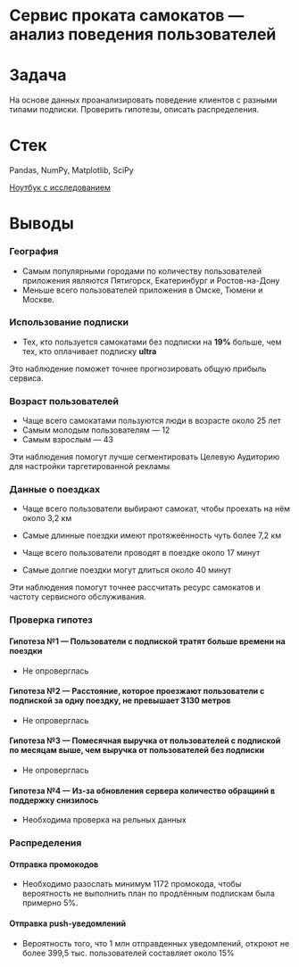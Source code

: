 # Сервис проката самокатов — анализ поведения пользователей
# Задача 
На основе данных проанализировать поведение клиентов с разными типами подписки. Проверить гипотезы, описать распределения.

# Стек
Pandas, NumPy, Matplotlib, SciPy

[Ноутбук с исследованием](02_scooter_rides.ipynb)

# Выводы
### География
* Самым популярными городами по количеству пользователей приложения являются Пятигорск, Екатеринбург и Ростов-на-Дону
* Меньше всего пользователей приложения в Омске, Тюмени и Москве.

### Использование подписки
* Тех, кто пользуется самокатами без подпиcки на **19%** больше, чем тех, кто оплачивает подписку **ultra**

Это наблюдение поможет точнее прогнозировать общую прибыль сервиса.

### Возраст пользователей
* Чаще всего самокатами пользуются люди в возрасте около 25 лет
* Самым молодым пользователям — 12
* Самым взрослым — 43

Эти наблюдения помогут лучше сегментировать Целевую Аудиторию для настройки таргетированной рекламы

### Данные о поездках
* Чаще всего пользователи выбирают самокат, чтобы проехать на нём около 3,2 км
* Самые длинные поездки имеют протяжеённость чуть более 7,2 км

* Чаще всего пользователи проводят в поездке около 17 минут
* Самые долгие поездки могут длиться около 40 минут

Эти наблюдения помогут точнее рассчитать ресурс самокатов и частоту сервисного обслуживания.

### Проверка гипотез
#### Гипотеза №1 — Пользователи с подпиской тратят больше времени на поездки
* Не опроверглась

#### Гипотеза №2 — Расстояние, которое проезжают пользователи с подпиской за одну поездку, не превышает 3130 метров
* Не опроверглась

#### Гипотеза №3 — Помесячная выручка от пользователей с подпиской по месяцам выше, чем выручка от пользователей без подписки
* Не опроверглась

#### Гипотеза №4 — Из-за обновления сервера количество обращинй в поддержку снизилось
* Необходима проверка на рельных данных

### Распределения
#### Отправка промокодов
* Необходимо разослать минимум 1172 промокода, чтобы вероятность не выполнить план по продлённым подпискам была примерно 5%.

####  Отправка push-уведомлений
* Вероятность того, что 1 млн отправденных уведомлений, откроют не более 399,5 тыс. пользователей составляет около 15%
